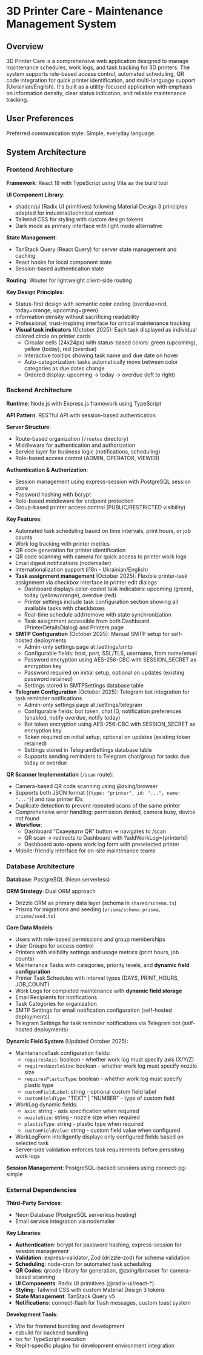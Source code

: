 # 3D Printer Care - Maintenance Management System

## Overview

3D Printer Care is a comprehensive web application designed to manage maintenance schedules, work logs, and task tracking for 3D printers. The system supports role-based access control, automated scheduling, QR code integration for quick printer identification, and multi-language support (Ukrainian/English). It's built as a utility-focused application with emphasis on information density, clear status indication, and reliable maintenance tracking.

## User Preferences

Preferred communication style: Simple, everyday language.

## System Architecture

### Frontend Architecture

**Framework**: React 18 with TypeScript using Vite as the build tool

**UI Component Library**: 
- shadcn/ui (Radix UI primitives) following Material Design 3 principles adapted for industrial/technical context
- Tailwind CSS for styling with custom design tokens
- Dark mode as primary interface with light mode alternative

**State Management**:
- TanStack Query (React Query) for server state management and caching
- React hooks for local component state
- Session-based authentication state

**Routing**: Wouter for lightweight client-side routing

**Key Design Principles**:
- Status-first design with semantic color coding (overdue=red, today=orange, upcoming=green)
- Information density without sacrificing readability
- Professional, trust-inspiring interface for critical maintenance tracking
- **Visual task indicators** (October 2025): Each task displayed as individual colored circle on printer cards
  - Circular cells (24x24px) with status-based colors: green (upcoming), yellow (today), red (overdue)
  - Interactive tooltips showing task name and due date on hover
  - Auto-categorization: tasks automatically move between color categories as due dates change
  - Ordered display: upcoming → today → overdue (left to right)

### Backend Architecture

**Runtime**: Node.js with Express.js framework using TypeScript

**API Pattern**: RESTful API with session-based authentication

**Server Structure**:
- Route-based organization (`/routes` directory)
- Middleware for authentication and authorization
- Service layer for business logic (notifications, scheduling)
- Role-based access control (ADMIN, OPERATOR, VIEWER)

**Authentication & Authorization**:
- Session management using express-session with PostgreSQL session store
- Password hashing with bcrypt
- Role-based middleware for endpoint protection
- Group-based printer access control (PUBLIC/RESTRICTED visibility)

**Key Features**:
- Automated task scheduling based on time intervals, print hours, or job counts
- Work log tracking with printer metrics
- QR code generation for printer identification
- QR code scanning with camera for quick access to printer work logs
- Email digest notifications (nodemailer)
- Internationalization support (i18n - Ukrainian/English)
- **Task assignment management** (October 2025): Flexible printer-task assignment via checkbox interface in printer edit dialogs
  - Dashboard displays color-coded task indicators: upcoming (green), today (yellow/orange), overdue (red)
  - Printer settings include task configuration section showing all available tasks with checkboxes
  - Real-time schedule add/remove with state synchronization
  - Task assignment accessible from both Dashboard (PrinterDetailsDialog) and Printers page
- **SMTP Configuration** (October 2025): Manual SMTP setup for self-hosted deployments
  - Admin-only settings page at /settings/smtp
  - Configurable fields: host, port, SSL/TLS, username, from name/email
  - Password encryption using AES-256-CBC with SESSION_SECRET as encryption key
  - Password required on initial setup, optional on updates (existing password retained)
  - Settings stored in SMTPSettings database table
- **Telegram Configuration** (October 2025): Telegram bot integration for task reminder notifications
  - Admin-only settings page at /settings/telegram
  - Configurable fields: bot token, chat ID, notification preferences (enabled, notify overdue, notify today)
  - Bot token encryption using AES-256-CBC with SESSION_SECRET as encryption key
  - Token required on initial setup, optional on updates (existing token retained)
  - Settings stored in TelegramSettings database table
  - Supports sending reminders to Telegram chat/group for tasks due today or overdue

**QR Scanner Implementation** (`/scan` route):
- Camera-based QR code scanning using @zxing/browser
- Supports both JSON format (`{type: "printer", id: "...", name: "..."}`) and raw printer IDs
- Duplicate detection to prevent repeated scans of the same printer
- Comprehensive error handling: permission denied, camera busy, device not found
- **Workflow**: 
  - Dashboard "Сканувати QR" button → navigates to /scan
  - QR scan → redirects to Dashboard with ?addWorkLog={printerId}
  - Dashboard auto-opens work log form with preselected printer
- Mobile-friendly interface for on-site maintenance teams

### Database Architecture

**Database**: PostgreSQL (Neon serverless)

**ORM Strategy**: Dual ORM approach
- Drizzle ORM as primary data layer (schema in `shared/schema.ts`)
- Prisma for migrations and seeding (`prisma/schema.prisma`, `prisma/seed.ts`)

**Core Data Models**:
- Users with role-based permissions and group memberships
- User Groups for access control
- Printers with visibility settings and usage metrics (print hours, job counts)
- Maintenance Tasks with categories, priority levels, and **dynamic field configuration**
- Printer Task Schedules with interval types (DAYS, PRINT_HOURS, JOB_COUNT)
- Work Logs for completed maintenance with **dynamic field storage**
- Email Recipients for notifications
- Task Categories for organization
- SMTP Settings for email notification configuration (self-hosted deployments)
- Telegram Settings for task reminder notifications via Telegram bot (self-hosted deployments)

**Dynamic Field System** (Updated October 2025):
- MaintenanceTask configuration fields:
  - `requiresAxis`: boolean - whether work log must specify axis (X/Y/Z)
  - `requiresNozzleSize`: boolean - whether work log must specify nozzle size
  - `requiresPlasticType`: boolean - whether work log must specify plastic type
  - `customFieldLabel`: string - optional custom field label
  - `customFieldType`: "TEXT" | "NUMBER" - type of custom field
- WorkLog dynamic fields:
  - `axis`: string - axis specification when required
  - `nozzleSize`: string - nozzle size when required
  - `plasticType`: string - plastic type when required
  - `customFieldValue`: string - custom field value when configured
- WorkLogForm intelligently displays only configured fields based on selected task
- Server-side validation enforces task requirements before persisting work logs

**Session Management**: PostgreSQL-backed sessions using connect-pg-simple

### External Dependencies

**Third-Party Services**:
- Neon Database (PostgreSQL serverless hosting)
- Email service integration via nodemailer

**Key Libraries**:
- **Authentication**: bcrypt for password hashing, express-session for session management
- **Validation**: express-validator, Zod (drizzle-zod) for schema validation
- **Scheduling**: node-cron for automated task scheduling
- **QR Codes**: qrcode library for generation, @zxing/browser for camera-based scanning
- **UI Components**: Radix UI primitives (@radix-ui/react-*)
- **Styling**: Tailwind CSS with custom Material Design 3 tokens
- **State Management**: TanStack Query v5
- **Notifications**: connect-flash for flash messages, custom toast system

**Development Tools**:
- Vite for frontend bundling and development
- esbuild for backend bundling
- tsx for TypeScript execution
- Replit-specific plugins for development environment integration